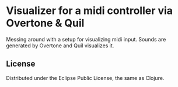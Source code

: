 # Visualizer for a midi controller via Overtone & Quil

Messing around with a setup for visualizing midi input. Sounds are generated by Overtone and Quil visualizes it.

## License

Distributed under the Eclipse Public License, the same as Clojure.
